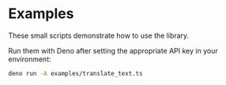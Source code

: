 # Examples

These small scripts demonstrate how to use the library.

Run them with Deno after setting the appropriate API key in your environment:

```sh
deno run -A examples/translate_text.ts
```
